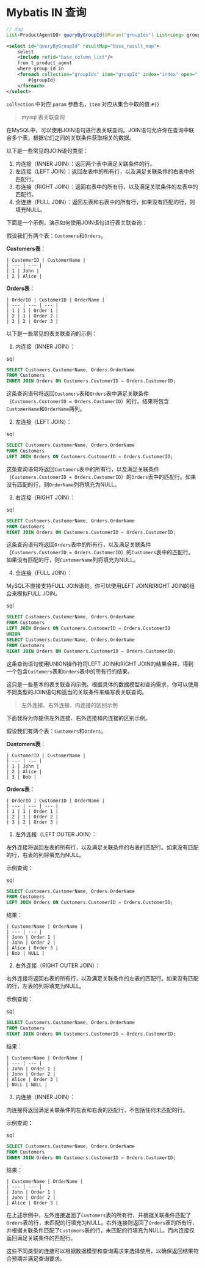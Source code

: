 # Mybatis IN 查询

```java
// dao
List<ProductAgentDO> queryByGroupId(@Param("groupIds") List<Long> groupIds) throws Exception;
```

```xml
<select id="queryByGroupId" resultMap="base_result_map">
    select
    <include refid="base_column_list"/>
    from t_product_agent
    where group_id in
    <foreach collection="groupIds" item="groupId" index="index" open="(" close=")" separator=",">
        #{groupId}
    </foreach>
</select>
```

`collection` 中对应 `param` 参数名，`item` 对应从集合中取的值 `#{}`


> mysql 表关联查询

在MySQL中，可以使用JOIN语句进行表关联查询。JOIN语句允许你在查询中联合多个表，根据它们之间的关联条件获取相关的数据。

以下是一些常见的JOIN语句类型：

1.  内连接（INNER JOIN）：返回两个表中满足关联条件的行。
2.  左连接（LEFT JOIN）：返回左表中的所有行，以及满足关联条件的右表中的匹配行。
3.  右连接（RIGHT JOIN）：返回右表中的所有行，以及满足关联条件的左表中的匹配行。
4.  全连接（FULL JOIN）：返回左表和右表中的所有行，如果没有匹配的行，则填充NULL。

下面是一个示例，演示如何使用JOIN语句进行表关联查询：

假设我们有两个表：`Customers`和`Orders`。

**Customers表**：

```
| CustomerID | CustomerName |
| --- | --- |
| 1 | John |
| 2 | Alice |
```

**Orders表**：

```
| OrderID | CustomerID | OrderName |
| --- | --- | --- |
| 1 | 1 | Order 1 |
| 2 | 1 | Order 2 |
| 3 | 2 | Order 3 |
```

以下是一些常见的表关联查询的示例：

1.  内连接（INNER JOIN）：

sql

```sql
SELECT Customers.CustomerName, Orders.OrderName
FROM Customers
INNER JOIN Orders ON Customers.CustomerID = Orders.CustomerID;
```

这条查询语句将返回`Customers`表和`Orders`表中满足关联条件（`Customers.CustomerID = Orders.CustomerID`）的行。结果将包含`CustomerName`和`OrderName`两列。

2.  左连接（LEFT JOIN）：

sql

```sql
SELECT Customers.CustomerName, Orders.OrderName
FROM Customers
LEFT JOIN Orders ON Customers.CustomerID = Orders.CustomerID;
```

这条查询语句将返回`Customers`表中的所有行，以及满足关联条件（`Customers.CustomerID = Orders.CustomerID`）的`Orders`表中的匹配行。如果没有匹配的行，则`OrderName`列将填充为NULL。

3.  右连接（RIGHT JOIN）：

sql

```sql
SELECT Customers.CustomerName, Orders.OrderName
FROM Customers
RIGHT JOIN Orders ON Customers.CustomerID = Orders.CustomerID;
```

这条查询语句将返回`Orders`表中的所有行，以及满足关联条件（`Customers.CustomerID = Orders.CustomerID`）的`Customers`表中的匹配行。如果没有匹配的行，则`CustomerName`列将填充为NULL。

4.  全连接（FULL JOIN）：

MySQL不直接支持FULL JOIN语句。你可以使用LEFT JOIN和RIGHT JOIN的组合来模拟FULL JOIN。

sql

```sql
SELECT Customers.CustomerName, Orders.OrderName
FROM Customers
LEFT JOIN Orders ON Customers.CustomerID = Orders.CustomerID
UNION
SELECT Customers.CustomerName, Orders.OrderName
FROM Customers
RIGHT JOIN Orders ON Customers.CustomerID = Orders.CustomerID;
```

这条查询语句使用UNION操作符将LEFT JOIN和RIGHT JOIN的结果合并，得到一个包含`Customers`表和`Orders`表中的所有行的结果。

这只是一些基本的表关联查询示例。根据具体的数据模型和查询需求，你可以使用不同类型的JOIN语句和适当的关联条件来编写表关联查询。

> 左外连接、右外连接、内连接的区别示例

下面我将为你提供左外连接、右外连接和内连接的区别示例。

假设我们有两个表：`Customers`和`Orders`。

**Customers表**：

```
| CustomerID | CustomerName |
| --- | --- |
| 1 | John |
| 2 | Alice |
| 3 | Bob |
```

**Orders表**：

```
| OrderID | CustomerID | OrderName |
| --- | --- | --- |
| 1 | 1 | Order 1 |
| 2 | 1 | Order 2 |
| 3 | 2 | Order 3 |
```

1.  左外连接（LEFT OUTER JOIN）：

左外连接将返回左表的所有行，以及满足关联条件的右表的匹配行。如果没有匹配的行，右表的列将填充为NULL。

示例查询：

sql

```sql
SELECT Customers.CustomerName, Orders.OrderName
FROM Customers
LEFT JOIN Orders ON Customers.CustomerID = Orders.CustomerID;
```

结果：

```
| CustomerName | OrderName |
| --- | --- |
| John | Order 1 |
| John | Order 2 |
| Alice | Order 3 |
| Bob | NULL |
```

2.  右外连接（RIGHT OUTER JOIN）：

右外连接将返回右表的所有行，以及满足关联条件的左表的匹配行。如果没有匹配的行，左表的列将填充为NULL。

示例查询：

sql

```sql
SELECT Customers.CustomerName, Orders.OrderName
FROM Customers
RIGHT JOIN Orders ON Customers.CustomerID = Orders.CustomerID;
```

结果：

```
| CustomerName | OrderName |
| --- | --- |
| John | Order 1 |
| John | Order 2 |
| Alice | Order 3 |
| NULL | NULL |
```

3.  内连接（INNER JOIN）：

内连接将返回满足关联条件的左表和右表的匹配行，不包括任何未匹配的行。

示例查询：

sql

```sql
SELECT Customers.CustomerName, Orders.OrderName
FROM Customers
INNER JOIN Orders ON Customers.CustomerID = Orders.CustomerID;
```

结果：

```
| CustomerName | OrderName |
| --- | --- |
| John | Order 1 |
| John | Order 2 |
| Alice | Order 3 |
```

在上述示例中，左外连接返回了`Customers`表的所有行，并根据关联条件匹配了`Orders`表的行，未匹配的行填充为NULL。右外连接则返回了`Orders`表的所有行，并根据关联条件匹配了`Customers`表的行，未匹配的行填充为NULL。而内连接仅返回满足关联条件的匹配行。

这些不同类型的连接可以根据数据模型和查询需求来选择使用，以确保返回结果符合预期并满足查询要求。